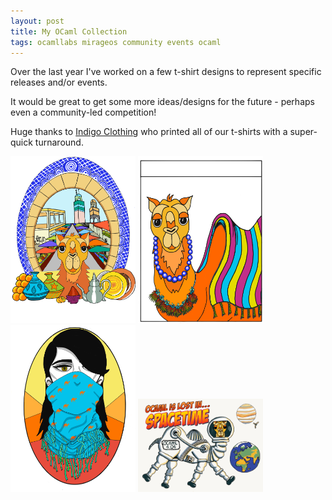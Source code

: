 ```yaml
---
layout: post
title: My OCaml Collection
tags: ocamllabs mirageos community events ocaml
---
```


Over the last year I've worked on a few t-shirt designs to represent specific releases and/or events.

It would be great to get some more ideas/designs for the future - perhaps even a community-led competition!

Huge thanks to [Indigo Clothing](http://www.indigoclothing.com/) who printed all of our t-shirts with a super-quick turnaround.


<p>
<img src="/images/ArchMarrakechTransparent.png" alt="MirageOS 2017 Hack Retreat design" width="200" />
<img src="/images/CamelRugTransparentBox.png" alt="Design 2" width="200" />
<br />
<img src="/images/GirlScarfTransparent.png" alt="Design 3" width="200" />
<img src="/images/spacetime-png-proof.png" alt="OCaml 4.04" width="200" />
</p>
